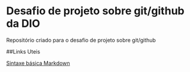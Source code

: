 # Desafio de projeto sobre git/github da DIO

Repositório criado para o desafio de projeto sobre git/github


##Links Uteis

[Sintaxe básica Markdown](https://www.markdownguide.org/basic-syntax/)
